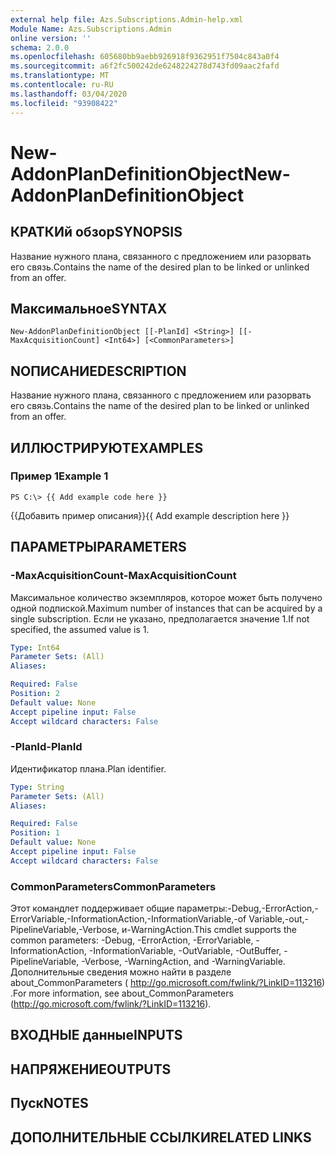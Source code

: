 ```yaml
---
external help file: Azs.Subscriptions.Admin-help.xml
Module Name: Azs.Subscriptions.Admin
online version: ''
schema: 2.0.0
ms.openlocfilehash: 605680bb9aebb926918f9362951f7504c843a0f4
ms.sourcegitcommit: a6f2fc500242de6248224278d743fd09aac2fafd
ms.translationtype: MT
ms.contentlocale: ru-RU
ms.lasthandoff: 03/04/2020
ms.locfileid: "93908422"
---
```

# <span data-ttu-id="80460-101">New-AddonPlanDefinitionObject</span><span class="sxs-lookup"><span data-stu-id="80460-101">New-AddonPlanDefinitionObject</span></span>

## <span data-ttu-id="80460-102">КРАТКИй обзор</span><span class="sxs-lookup"><span data-stu-id="80460-102">SYNOPSIS</span></span>
<span data-ttu-id="80460-103">Название нужного плана, связанного с предложением или разорвать его связь.</span><span class="sxs-lookup"><span data-stu-id="80460-103">Contains the name of the desired plan to be linked or unlinked from an offer.</span></span>

## <span data-ttu-id="80460-104">Максимальное</span><span class="sxs-lookup"><span data-stu-id="80460-104">SYNTAX</span></span>

```
New-AddonPlanDefinitionObject [[-PlanId] <String>] [[-MaxAcquisitionCount] <Int64>] [<CommonParameters>]
```

## <span data-ttu-id="80460-105">NОПИСАНИЕ</span><span class="sxs-lookup"><span data-stu-id="80460-105">DESCRIPTION</span></span>
<span data-ttu-id="80460-106">Название нужного плана, связанного с предложением или разорвать его связь.</span><span class="sxs-lookup"><span data-stu-id="80460-106">Contains the name of the desired plan to be linked or unlinked from an offer.</span></span>

## <span data-ttu-id="80460-107">ИЛЛЮСТРИРУЮТ</span><span class="sxs-lookup"><span data-stu-id="80460-107">EXAMPLES</span></span>

### <span data-ttu-id="80460-108">Пример 1</span><span class="sxs-lookup"><span data-stu-id="80460-108">Example 1</span></span>
```
PS C:\> {{ Add example code here }}
```

<span data-ttu-id="80460-109">{{Добавить пример описания}}</span><span class="sxs-lookup"><span data-stu-id="80460-109">{{ Add example description here }}</span></span>

## <span data-ttu-id="80460-110">ПАРАМЕТРЫ</span><span class="sxs-lookup"><span data-stu-id="80460-110">PARAMETERS</span></span>

### <span data-ttu-id="80460-111">-MaxAcquisitionCount</span><span class="sxs-lookup"><span data-stu-id="80460-111">-MaxAcquisitionCount</span></span>
<span data-ttu-id="80460-112">Максимальное количество экземпляров, которое может быть получено одной подпиской.</span><span class="sxs-lookup"><span data-stu-id="80460-112">Maximum number of instances that can be acquired by a single subscription.</span></span>
<span data-ttu-id="80460-113">Если не указано, предполагается значение 1.</span><span class="sxs-lookup"><span data-stu-id="80460-113">If not specified, the assumed value is 1.</span></span>

```yaml
Type: Int64
Parameter Sets: (All)
Aliases: 

Required: False
Position: 2
Default value: None
Accept pipeline input: False
Accept wildcard characters: False
```

### <span data-ttu-id="80460-114">-PlanId</span><span class="sxs-lookup"><span data-stu-id="80460-114">-PlanId</span></span>
<span data-ttu-id="80460-115">Идентификатор плана.</span><span class="sxs-lookup"><span data-stu-id="80460-115">Plan identifier.</span></span>

```yaml
Type: String
Parameter Sets: (All)
Aliases: 

Required: False
Position: 1
Default value: None
Accept pipeline input: False
Accept wildcard characters: False
```

### <span data-ttu-id="80460-116">CommonParameters</span><span class="sxs-lookup"><span data-stu-id="80460-116">CommonParameters</span></span>
<span data-ttu-id="80460-117">Этот командлет поддерживает общие параметры:-Debug,-ErrorAction,-ErrorVariable,-InformationAction,-InformationVariable,-of Variable,-out,-PipelineVariable,-Verbose, и-WarningAction.</span><span class="sxs-lookup"><span data-stu-id="80460-117">This cmdlet supports the common parameters: -Debug, -ErrorAction, -ErrorVariable, -InformationAction, -InformationVariable, -OutVariable, -OutBuffer, -PipelineVariable, -Verbose, -WarningAction, and -WarningVariable.</span></span> <span data-ttu-id="80460-118">Дополнительные сведения можно найти в разделе about_CommonParameters ( http://go.microsoft.com/fwlink/?LinkID=113216) .</span><span class="sxs-lookup"><span data-stu-id="80460-118">For more information, see about_CommonParameters (http://go.microsoft.com/fwlink/?LinkID=113216).</span></span>

## <span data-ttu-id="80460-119">ВХОДНЫЕ данные</span><span class="sxs-lookup"><span data-stu-id="80460-119">INPUTS</span></span>

## <span data-ttu-id="80460-120">НАПРЯЖЕНИЕ</span><span class="sxs-lookup"><span data-stu-id="80460-120">OUTPUTS</span></span>

## <span data-ttu-id="80460-121">Пуск</span><span class="sxs-lookup"><span data-stu-id="80460-121">NOTES</span></span>

## <span data-ttu-id="80460-122">ДОПОЛНИТЕЛЬНЫЕ ССЫЛКИ</span><span class="sxs-lookup"><span data-stu-id="80460-122">RELATED LINKS</span></span>

